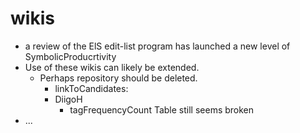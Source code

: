 # wikis
- a review of the ElS edit-list program has launched a new level of SymbolicProducrtivity 
- Use of these wikis can likely be extended.
  - Perhaps repository should be deleted.
    -  linkToCandidates:
      - DiigoH
        - tagFrequencyCount Table still seems broken
- ...
